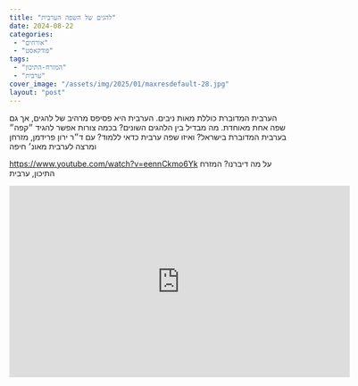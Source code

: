 ```yaml
---
title: "להגים של השפה הערבית"
date: 2024-08-22
categories: 
 - "אורחים"
 - "פודקאסט"
tags: 
 - "המזרח-התיכון"
 - "ערבית"
cover_image: "/assets/img/2025/01/maxresdefault-28.jpg"
layout: "post"
---
```


הערבית המדוברת כוללת מאות ניבים. הערבית היא פסיפס מרהיב של להגים, אך גם שפה אחת מאוחדת. מה מבדיל בין הלהגים השונים? בכמה צורות אפשר להגיד ״קפה״ בערבית המדוברת בישראל? ואיזו שפה ערבית כדאי ללמוד? עם ד״ר ירון פרידמן, מזרחן ומרצה לערבית מאונ׳ חיפה

<https://www.youtube.com/watch?v=eennCkmo6Yk>
על מה דיברנו? המזרח התיכון, ערבית

<iframe width="610" height="343" src="https://www.youtube.com/embed/eennCkmo6Yk" frameborder="0" allow="accelerometer; autoplay; clipboard-write; encrypted-media; gyroscope; picture-in-picture; web-share" referrerpolicy="strict-origin-when-cross-origin" allowfullscreen></iframe>
